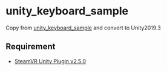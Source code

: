 # unity_keyboard_sample

Copy from [unity_keyboard_sample](https://github.com/ValveSoftware/openvr/tree/master/samples/unity_keyboard_sample) and convert to Unity2019.3

## Requirement

* [SteamVR Unity Plugin v2.5.0](https://github.com/ValveSoftware/steamvr_unity_plugin/releases/tag/2.5.0)


